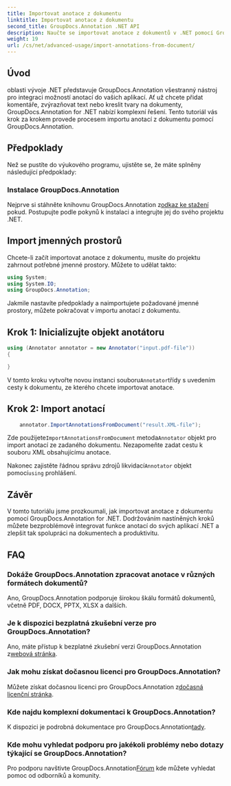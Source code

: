 ```yaml
---
title: Importovat anotace z dokumentu
linktitle: Importovat anotace z dokumentu
second_title: GroupDocs.Annotation .NET API
description: Naučte se importovat anotace z dokumentů v .NET pomocí GroupDocs.Annotation. Postupujte podle našeho podrobného návodu pro bezproblémovou integraci.
weight: 19
url: /cs/net/advanced-usage/import-annotations-from-document/
---
```

## Úvod
oblasti vývoje .NET představuje GroupDocs.Annotation všestranný nástroj pro integraci možností anotací do vašich aplikací. Ať už chcete přidat komentáře, zvýrazňovat text nebo kreslit tvary na dokumenty, GroupDocs.Annotation for .NET nabízí komplexní řešení. Tento tutoriál vás krok za krokem provede procesem importu anotací z dokumentu pomocí GroupDocs.Annotation.
## Předpoklady
Než se pustíte do výukového programu, ujistěte se, že máte splněny následující předpoklady:
### Instalace GroupDocs.Annotation
 Nejprve si stáhněte knihovnu GroupDocs.Annotation z[odkaz ke stažení](https://releases.groupdocs.com/annotation/net/) pokud. Postupujte podle pokynů k instalaci a integrujte jej do svého projektu .NET.

## Import jmenných prostorů
Chcete-li začít importovat anotace z dokumentu, musíte do projektu zahrnout potřebné jmenné prostory. Můžete to udělat takto:

```csharp
using System;
using System.IO;
using GroupDocs.Annotation;
```

Jakmile nastavíte předpoklady a naimportujete požadované jmenné prostory, můžete pokračovat v importu anotací z dokumentu.
## Krok 1: Inicializujte objekt anotátoru
```csharp
using (Annotator annotator = new Annotator("input.pdf-file"))
{

}
```
 V tomto kroku vytvořte novou instanci souboru`Annotator`třídy s uvedením cesty k dokumentu, ze kterého chcete importovat anotace.
## Krok 2: Import anotací
```csharp
	annotator.ImportAnnotationsFromDocument("result.XML-file");
```
 Zde použijete`ImportAnnotationsFromDocument` metoda`Annotator` objekt pro import anotací ze zadaného dokumentu. Nezapomeňte zadat cestu k souboru XML obsahujícímu anotace.

 Nakonec zajistěte řádnou správu zdrojů likvidací`Annotator` objekt pomocí`using` prohlášení.

## Závěr
V tomto tutoriálu jsme prozkoumali, jak importovat anotace z dokumentu pomocí GroupDocs.Annotation for .NET. Dodržováním nastíněných kroků můžete bezproblémově integrovat funkce anotací do svých aplikací .NET a zlepšit tak spolupráci na dokumentech a produktivitu.
## FAQ
### Dokáže GroupDocs.Annotation zpracovat anotace v různých formátech dokumentů?
Ano, GroupDocs.Annotation podporuje širokou škálu formátů dokumentů, včetně PDF, DOCX, PPTX, XLSX a dalších.
### Je k dispozici bezplatná zkušební verze pro GroupDocs.Annotation?
 Ano, máte přístup k bezplatné zkušební verzi GroupDocs.Annotation z[webová stránka](https://releases.groupdocs.com/).
### Jak mohu získat dočasnou licenci pro GroupDocs.Annotation?
 Můžete získat dočasnou licenci pro GroupDocs.Annotation z[dočasná licenční stránka](https://purchase.groupdocs.com/temporary-license/).
### Kde najdu komplexní dokumentaci k GroupDocs.Annotation?
 K dispozici je podrobná dokumentace pro GroupDocs.Annotation[tady](https://tutorials.groupdocs.com/annotation/net/).
### Kde mohu vyhledat podporu pro jakékoli problémy nebo dotazy týkající se GroupDocs.Annotation?
 Pro podporu navštivte GroupDocs.Annotation[Fórum](https://forum.groupdocs.com/c/annotation/10) kde můžete vyhledat pomoc od odborníků a komunity.